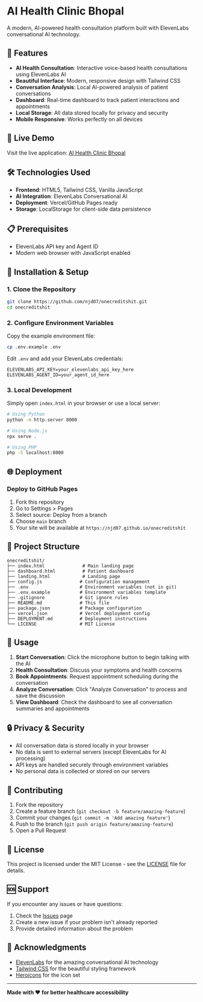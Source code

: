# AI Health Clinic Bhopal

A modern, AI-powered health consultation platform built with ElevenLabs conversational AI technology.

## 🌟 Features

- **AI Health Consultation**: Interactive voice-based health consultations using ElevenLabs AI
- **Beautiful Interface**: Modern, responsive design with Tailwind CSS
- **Conversation Analysis**: Local AI-powered analysis of patient conversations
- **Dashboard**: Real-time dashboard to track patient interactions and appointments
- **Local Storage**: All data stored locally for privacy and security
- **Mobile Responsive**: Works perfectly on all devices

## 🚀 Live Demo

Visit the live application: [AI Health Clinic Bhopal](https://one-credit-shit.netlify.app)

## 🛠️ Technologies Used

- **Frontend**: HTML5, Tailwind CSS, Vanilla JavaScript
- **AI Integration**: ElevenLabs Conversational AI
- **Deployment**: Vercel/GitHub Pages ready
- **Storage**: LocalStorage for client-side data persistence

## 📋 Prerequisites

- ElevenLabs API key and Agent ID
- Modern web browser with JavaScript enabled

## 🔧 Installation & Setup

### 1. Clone the Repository
```bash
git clone https://github.com/njd07/onecreditshit.git
cd onecreditshit
```

### 2. Configure Environment Variables
Copy the example environment file:
```bash
cp .env.example .env
```

Edit `.env` and add your ElevenLabs credentials:
```env
ELEVENLABS_API_KEY=your_elevenlabs_api_key_here
ELEVENLABS_AGENT_ID=your_agent_id_here
```

### 3. Local Development
Simply open `index.html` in your browser or use a local server:
```bash
# Using Python
python -m http.server 8000

# Using Node.js
npx serve .

# Using PHP
php -S localhost:8000
```

## 🌐 Deployment

### Deploy to GitHub Pages
1. Fork this repository
2. Go to Settings > Pages
3. Select source: Deploy from a branch
4. Choose `main` branch
5. Your site will be available at `https://njd07.github.io/onecreditshit`

## 📁 Project Structure

```
onecreditshit/
├── index.html              # Main landing page
├── dashboard.html          # Patient dashboard
├── landing.html            # Landing page
├── config.js              # Configuration management
├── .env                   # Environment variables (not in git)
├── .env.example           # Environment variables template
├── .gitignore             # Git ignore rules
├── README.md              # This file
├── package.json           # Package configuration
├── vercel.json            # Vercel deployment config
├── DEPLOYMENT.md          # Deployment instructions
└── LICENSE                # MIT License
```

## 🎯 Usage

1. **Start Conversation**: Click the microphone button to begin talking with the AI
2. **Health Consultation**: Discuss your symptoms and health concerns
3. **Book Appointments**: Request appointment scheduling during the conversation
4. **Analyze Conversation**: Click "Analyze Conversation" to process and save the discussion
5. **View Dashboard**: Check the dashboard to see all conversation summaries and appointments

## 🔒 Privacy & Security

- All conversation data is stored locally in your browser
- No data is sent to external servers (except ElevenLabs for AI processing)
- API keys are handled securely through environment variables
- No personal data is collected or stored on our servers

## 🤝 Contributing

1. Fork the repository
2. Create a feature branch (`git checkout -b feature/amazing-feature`)
3. Commit your changes (`git commit -m 'Add amazing feature'`)
4. Push to the branch (`git push origin feature/amazing-feature`)
5. Open a Pull Request

## 📝 License

This project is licensed under the MIT License - see the [LICENSE](LICENSE) file for details.

## 🆘 Support

If you encounter any issues or have questions:

1. Check the [Issues](https://github.com/njd07/onecreditshit/issues) page
2. Create a new issue if your problem isn't already reported
3. Provide detailed information about the problem

## 🙏 Acknowledgments

- [ElevenLabs](https://elevenlabs.io/) for the amazing conversational AI technology
- [Tailwind CSS](https://tailwindcss.com/) for the beautiful styling framework
- [Heroicons](https://heroicons.com/) for the icon set

---

**Made with ❤️ for better healthcare accessibility**
